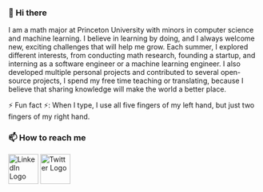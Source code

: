 ### 👋 Hi there 

I am a math major at Princeton University with minors in computer science and machine learning. I believe in learning by doing, and I always welcome new, exciting challenges that will help me grow. Each summer, I explored different interests, from conducting math research, founding a startup, and interning as a software engineer or a machine learning engineer. I also developed multiple personal projects and contributed to several open-source projects, I spend my free time teaching or translating, because I believe that sharing knowledge will make the world a better place.

⚡ Fun fact ⚡: When I type, I use all five fingers of my left hand, but just two fingers of my right hand.

### 📫 How to reach me

<p float="left">
  <a href="https://www.linkedin.com/in/seungjaeryanlee/"><img src="https://image.flaticon.com/icons/svg/124/124011.svg" alt="LinkedIn Logo" width="60" /></a>
  <a href="https://twitter.com/seungjaeryanlee"><img src="https://image.flaticon.com/icons/svg/124/124021.svg" alt="Twitter Logo" width="60" /></a>
</p>

<!--
**seungjaeryanlee/seungjaeryanlee** is a ✨ _special_ ✨ repository because its `README.md` (this file) appears on your GitHub profile.

Here are some ideas to get you started:

- 🔭 I’m currently working on ...
- 🌱 I’m currently learning ...
- 👯 I’m looking to collaborate on ...
- 🤔 I’m looking for help with ...
- 💬 Ask me about ...
- 😄 Pronouns: ...
-->
